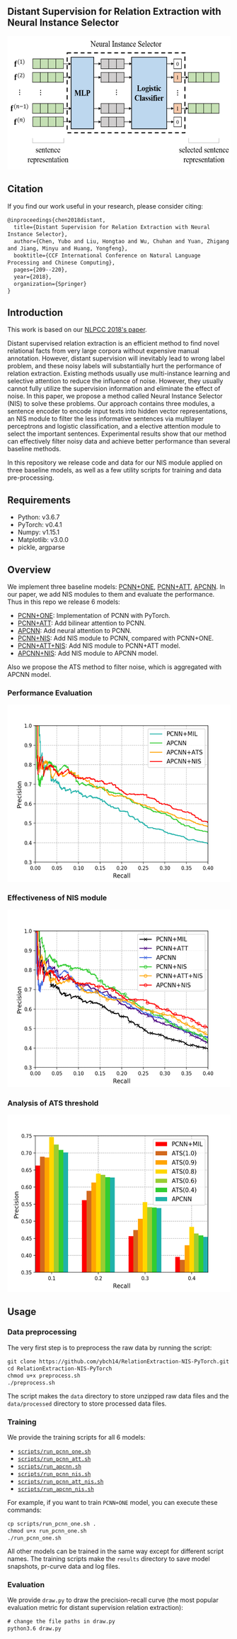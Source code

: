 ## Distant Supervision for Relation Extraction with Neural Instance Selector

<img src="doc/framework.png" height="300">

## Citation

If you find our work useful in your research, please consider citing:

```
@inproceedings{chen2018distant,
  title={Distant Supervision for Relation Extraction with Neural Instance Selector},
  author={Chen, Yubo and Liu, Hongtao and Wu, Chuhan and Yuan, Zhigang and Jiang, Minyu and Huang, Yongfeng},
  booktitle={CCF International Conference on Natural Language Processing and Chinese Computing},
  pages={209--220},
  year={2018},
  organization={Springer}
}
```

## Introduction

This work is based on our [NLPCC 2018's paper](http://tcci.ccf.org.cn/conference/2018/papers/129.pdf). 

Distant supervised relation extraction is an efficient method to find novel relational facts from very large corpora without expensive manual annotation. However, distant supervision will inevitably lead to wrong label problem, and these noisy labels will substantially hurt the performance of relation extraction. Existing methods usually use multi-instance learning and selective attention to reduce the influence of noise. However, they usually cannot fully utilize the supervision information and eliminate the effect of noise. In this paper, we propose a method called Neural Instance Selector (NIS) to solve these problems. Our approach contains three modules, a sentence encoder to encode input texts into hidden vector representations, an NIS module to filter the less informative sentences via multilayer perceptrons and logistic classification, and a  elective attention module to select the important sentences. Experimental results show that our method can effectively filter noisy data and achieve better performance than several baseline methods.

In this repository we release code and data for our NIS module applied on three baseline models, as well as a few utility scripts for training and data pre-processing.

## Requirements

- Python: v3.6.7
- PyTorch: v0.4.1
- Numpy: v1.15.1
- Matplotlib: v3.0.0
- pickle, argparse

## Overview

We implement three baseline models: [PCNN+ONE](http://www.emnlp2015.org/proceedings/EMNLP/pdf/EMNLP203.pdf), [PCNN+ATT](http://www.aclweb.org/anthology/P16-1200), [APCNN](https://aaai.org/ocs/index.php/AAAI/AAAI17/paper/download/14491/14078). In our paper, we add NIS modules to them and evaluate the performance. Thus in this repo we release 6 models:

- [PCNN+ONE](models/pcnn_one.py): Implementation of PCNN with PyTorch.
- [PCNN+ATT](models/pcnn_att.py): Add bilinear attention to PCNN.
- [APCNN](models/apcnn.py): Add neural attention to PCNN.
- [PCNN+NIS](models/pcnn_nis.py): Add NIS module to PCNN, compared with PCNN+ONE.
- [PCNN+ATT+NIS](models/pcnn_att_nis.py): Add NIS module to PCNN+ATT model.
- [APCNN+NIS](models/apcnn_nis.py): Add NIS module to APCNN model.

Also we propose the ATS method to filter noise, which is aggregated with APCNN model.

### Performance Evaluation

<img src="doc/eval.png" height="400">

### Effectiveness of NIS module

<img src="doc/eff.png" height="400">

### Analysis of ATS threshold

<img src="doc/is_compare.png" height="400">

## Usage

### Data preprocessing

The very first step is to preprocess the raw data by running the script:

```
git clone https://github.com/ybch14/RelationExtraction-NIS-PyTorch.git
cd RelationExtraction-NIS-PyTorch
chmod u+x preprocess.sh
./preprocess.sh
```

The script makes the ```data``` directory to store unzipped raw data files and the ```data/processed``` directory to store processed data files.

### Training

We provide the training scripts for all 6 models:
- [`scripts/run_pcnn_one.sh`](scripts/run_pcnn_one.sh)
- [`scripts/run_pcnn_att.sh`](scripts/run_pcnn_att.sh)
- [`scripts/run_apcnn.sh`](scripts/run_apcnn.sh)
- [`scripts/run_pcnn_nis.sh`](scripts/run_pcnn_nis.sh)
- [`scripts/run_pcnn_att_nis.sh`](scripts/run_pcnn_att_nis.sh)
- [`scripts/run_apcnn_nis.sh`](scripts/run_apcnn_nis.sh)

For example, if you want to train `PCNN+ONE` model, you can execute these commands:
```
cp scripts/run_pcnn_one.sh .
chmod u+x run_pcnn_one.sh
./run_pcnn_one.sh
```
All other models can be trained in the same way except for different script names. The training scripts make the ```results``` directory to save model snapshots, pr-curve data and log files.

### Evaluation

We provide `draw.py` to draw the precision-recall curve (the most popular evaluation metric for distant supervision relation extraction):
```
# change the file paths in draw.py
python3.6 draw.py
```





